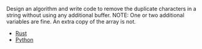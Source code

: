 Design an algorithm and write code to remove the duplicate characters in a string 
without using any additional buffer. NOTE: One or two additional variables are fine.
An extra copy of the array is not.

- [Rust](main.rs)
- [Python](main.py)
